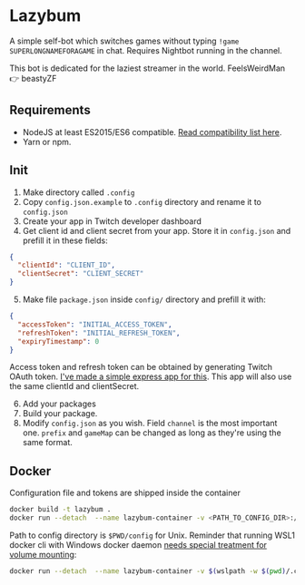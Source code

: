 # Lazybum

A simple self-bot which switches games without typing `!game SUPERLONGNAMEFORAGAME` in chat. Requires Nightbot running in the channel.

This bot is dedicated for the laziest streamer in the world. FeelsWeirdMan 👉 beastyZF

## Requirements

- NodeJS at least ES2015/ES6 compatible. [Read compatibility list here](https://node.green/#ES2015).
- Yarn or npm.

## Init

1. Make directory called `.config`
2. Copy `config.json.example` to `.config` directory and rename it to `config.json`
3. Create your app in Twitch developer dashboard
4. Get client id and client secret from your app. Store it in `config.json` and prefill it in these fields:

```json
{
  "clientId": "CLIENT_ID",
  "clientSecret": "CLIENT_SECRET"
}
```

5. Make file `package.json` inside `config/` directory and prefill it with:

```json
{
  "accessToken": "INITIAL_ACCESS_TOKEN",
  "refreshToken": "INITIAL_REFRESH_TOKEN",
  "expiryTimestamp": 0
}
```

Access token and refresh token can be obtained by generating Twitch OAuth token. [I've made a simple express app for this](https://github.com/daftmaple/twitch-oauth-token). This app will also use the same clientId and clientSecret.

6. Add your packages
7. Build your package.
8. Modify `config.json` as you wish. Field `channel` is the most important one. `prefix` and `gameMap` can be changed as long as they're using the same format.

## Docker

Configuration file and tokens are shipped inside the container

```sh
docker build -t lazybum .
docker run --detach  --name lazybum-container -v <PATH_TO_CONFIG_DIR>:/usr/src/.config lazybum
```

Path to config directory is `$PWD/config` for Unix. Reminder that running WSL1 docker cli with Windows docker daemon [needs special treatment for volume mounting](https://stackoverflow.com/questions/60088530/wsl1-docker-desktop-volume-mounts-are-always-empty):

```sh
docker run --detach  --name lazybum-container -v $(wslpath -w $(pwd)/.config):/usr/src/.config/ lazybum
```
